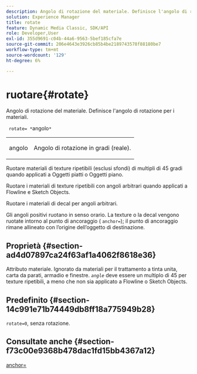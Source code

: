 ```yaml
---
description: Angolo di rotazione del materiale. Definisce l'angolo di rotazione per i materiali.
solution: Experience Manager
title: rotate
feature: Dynamic Media Classic, SDK/API
role: Developer,User
exl-id: 355d9691-c04b-44a6-9563-5bef185cfa7e
source-git-commit: 206e4643e3926cb85b4be2189743578f88180be7
workflow-type: tm+mt
source-wordcount: '129'
ht-degree: 6%

---
```


# ruotare{#rotate}

Angolo di rotazione del materiale. Definisce l&#39;angolo di rotazione per i materiali.

` rotate= *`angolo`*`

<table id="simpletable_F1A87ECD86E8429788825374A6882CB9"> 
 <tr class="strow"> 
  <td class="stentry"> <p> <span class="varname"> angolo </span> </p> </td> 
  <td class="stentry"> <p>Angolo di rotazione in gradi (reale). </p> </td> 
 </tr> 
</table>

Ruotare materiali di texture ripetibili (esclusi sfondi) di multipli di 45 gradi quando applicati a Oggetti piatti o Oggetti piano.

Ruotare i materiali di texture ripetibili con angoli arbitrari quando applicati a Flowline e Sketch Objects.

Ruotare i materiali di decal per angoli arbitrari.

Gli angoli positivi ruotano in senso orario. La texture o la decal vengono ruotate intorno al punto di ancoraggio ( `anchor=`); il punto di ancoraggio rimane allineato con l’origine dell’oggetto di destinazione.

## Proprietà {#section-ad4d07897ca24f63af1a4062f8618e36}

Attributo materiale. Ignorato da materiali per il trattamento a tinta unita, carta da parati, armadio e finestre. *`angle`* deve essere un multiplo di 45 per texture ripetibili, a meno che non sia applicato a Flowline o Sketch Objects.

## Predefinito {#section-14c991e71b74449db8ff18a775949b28}

`rotate=0`, senza rotazione.

## Consultate anche {#section-f73c00e9368b478dac1fd15bb4367a12}

[anchor=](../../../../../ir-api/http-protocol/image-rendering-api-ref/c-ir-http-protocol-ref/c-ir-http-protocol-command-reference/r-ir-http-anchor.md#reference-d53923d785c9442997dc7f2199524c26)
